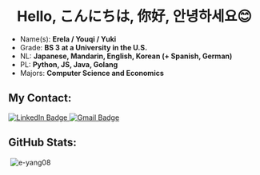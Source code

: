 <h1 align="center">Hello, こんにちは, 你好, 안녕하세요😊</h1>

- Name(s): **Erela / Youqi / Yuki** 
- Grade: **BS 3 at a University in the U.S.**
- NL: **Japanese, Mandarin, English, Korean (+ Spanish, German)**
- PL: **Python, JS, Java, Golang**
- Majors: **Computer Science and Economics**


<h2 align="left">My Contact:</h2>
<p align="left">
  <a href="https://linkedin.com/in/erela-yang-snow">
    <img src="https://img.shields.io/badge/LinkedIn-blue?style=for-the-badge&logo=linkedin&logoColor=white" alt="LinkedIn Badge"/>
  </a>
  <a href="mailto:yukisnow.oct@gmail.com">
      <img src="https://img.shields.io/badge/Gmail-D14836?style=for-the-badge&logo=gmail&logoColor=white" alt="Gmail Badge"/>
    </a>
    

    
<h2 align="left">GitHub Stats:</h2>
<p>&nbsp;<img align="center" src="https://github-readme-stats.vercel.app/api?username=e-yang08&show_icons=true&locale=en&bg_color=2E5090,0E4c92,57a0d2&title_color=fff&text_color=fff" alt="e-yang08" /></p>
